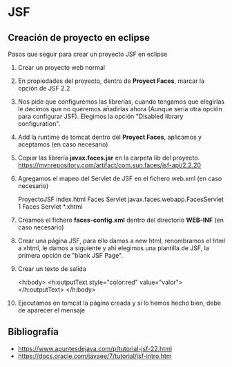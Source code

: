 # JSF

## Creación de proyecto en eclipse

Pasos que seguir para crear un proyecto JSF en eclipse

1. Crear un proyecto web normal
2. En propiedades del proyecto, dentro de **Proyect Faces**, marcar la opción de JSF 2.2
3. Nos pide que configuremos las librerías,  cuando tengamos que elegirlas le decimos que no queremos añadirlas ahora (Aunque sería otra opción para configurar JSF). Elegimos la opción "Disabled library configuration".
4. Add la runtime de tomcat dentro del **Proyect Faces**, aplicamos y aceptamos (en caso necesario)
5. Copiar las librería **javax.faces.jar** en la carpeta lib del proyecto. <https://mvnrepository.com/artifact/com.sun.faces/jsf-api/2.2.20>
6. Agregamos el mapeo del Servlet de JSF en el fichero web.xml (en caso necesario)

	<display-name>ProyectoJSF</display-name>
	  <welcome-file-list>
	    <welcome-file>index.html</welcome-file>
	  </welcome-file-list>
	  <servlet>
	    <servlet-name>Faces Servlet</servlet-name>
	    <servlet-class>javax.faces.webapp.FacesServlet</servlet-class>
	    <load-on-startup>1</load-on-startup>
	  </servlet>
	  <servlet-mapping>
	    <servlet-name>Faces Servlet</servlet-name>
	    <url-pattern>*.xhtml</url-pattern>
	</servlet-mapping>

7. Creamos el fichero **faces-config.xml** dentro del directorio **WEB-INF** (en caso necesario)

	<?xml version="1.0" encoding="UTF-8"?>
	<faces-config
	    xmlns="http://xmlns.jcp.org/xml/ns/javaee"
	    xmlns:xsi="http://www.w3.org/2001/XMLSchema-instance"
	    xsi:schemaLocation="http://xmlns.jcp.org/xml/ns/javaee http://xmlns.jcp.org/xml/ns/javaee/web-facesconfig_2_2.xsd"
	    version="2.2">
	
	</faces-config>
	
7. Crear una página JSF, para ello damos a new html, renombramos el html a xhtml, le damos a siguiente y ahí elegimos una plantilla de JSF, la primera opción de "blank JSF Page".
8. Crear un texto de salida

	<h:body>
		<h:outputText style="color:red" value="valor"></h:outputText>
	</h:body>
	
9. Ejecutamos en tomcat la página creada y si lo hemos hecho bien, debe de aparecer el mensaje

## Bibliografía

- <https://www.apuntesdejava.com/p/tutorial-jsf-22.html>
- <https://docs.oracle.com/javaee/7/tutorial/jsf-intro.htm>

